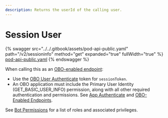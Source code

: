 ```yaml
---
description: Returns the userId of the calling user.
---
```


# Session User

{% swagger src="../../.gitbook/assets/pod-api-public.yaml" path="/v2/sessioninfo" method="get" expanded="true" fullWidth="true" %}
[pod-api-public.yaml](../../.gitbook/assets/pod-api-public.yaml)
{% endswagger %}

When calling this as an [OBO-enabled endpoint](../apps-on-behalf-of-obo/obo-enabled-endpoints.md#api-endpoints-enabled-for-obo):

* Use the [OBO User Authenticate](../apps-on-behalf-of-obo/obo-rsa-user-authentication-by-user-id.md) token for `sessionToken`.
* An OBO application must include the Primary User Identity (GET\_BASIC\_USER\_INFO) permission, along with all other required authentication and permissions. See [App Authenticate](../apps-on-behalf-of-obo/obo-rsa-app-authentication.md) and [OBO-Enabled Endpoints](../apps-on-behalf-of-obo/obo-enabled-endpoints.md#api-endpoints-enabled-for-obo).

See [Bot Permissions](https://docs.developers.symphony.com/building-bots-on-symphony/configuration/bot-permissions) for a list of roles and associated privileges.

